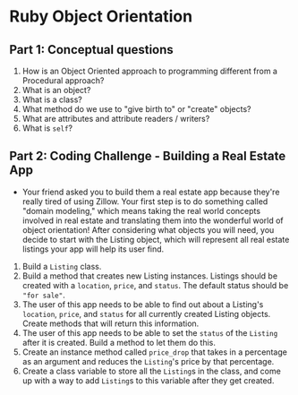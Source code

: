 # Ruby Object Orientation

## Part 1: Conceptual questions
1. How is an Object Oriented approach to programming different from a Procedural approach?
2. What is an object?
3. What is a class?
4. What method do we use to "give birth to" or "create" objects?
5. What are attributes and attribute readers / writers?
6. What is `self`?

## Part 2: Coding Challenge - Building a Real Estate App
* Your friend asked you to build them a real estate app because they're really tired of using Zillow. Your first step is to do something called "domain modeling," which means taking the real world concepts involved in real estate and translating them into the wonderful world of object orientation! After considering what objects you will need, you decide to start with the Listing object, which will represent all real estate listings your app will help its user find.
1. Build a `Listing` class.
2. Build a method that creates new Listing instances. Listings should be created with a `location`, `price`, and `status`. The default status should be `"for sale"`.
3. The user of this app needs to be able to find out about a Listing's `location`, `price`, and `status` for all currently created Listing objects. Create methods that will return this information.
4. The user of this app needs to be able to set the `status` of the `Listing` after it is created. Build a method to let them do this.
5. Create an instance method called `price_drop` that takes in a percentage as an argument and reduces the `Listing`'s price by that percentage.
6. Create a class variable to store all the `Listing`s in the class, and come up with a way to add `Listing`s to this variable after they get created.